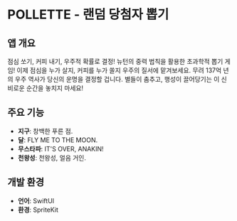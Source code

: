 # POLLETTE - 랜덤 당첨자 뽑기

## 앱 개요
점심 쏘기, 커피 내기, 우주적 확률로 결정!
뉴턴의 중력 법칙을 활용한 초과학적 뽑기 게임!
이제 점심을 누가 살지, 커피를 누가 쏠지 우주의 질서에 맡겨보세요.
무려 137억 년의 우주 역사가 당신의 운명을 결정할 겁니다.
별들이 춤추고, 행성이 끌어당기는 이 신비로운 순간을 놓치지 마세요!

## 주요 기능
- **지구**: 창백한 푸른 점.
- **달**: FLY ME TO THE MOON.
- **무스타파**: IT'S OVER, ANAKIN!
- **천왕성**: 천왕성, 얼음 거인.

## 개발 환경
- **언어**: SwiftUI
- **환경**: SpriteKit
